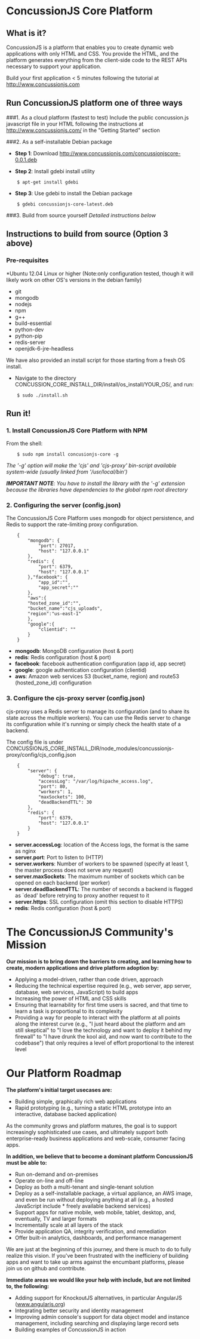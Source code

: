 ConcussionJS Core Platform
===============================
What is it?
------------
ConcussionJS is a platform that enables you to create dynamic web applications with only HTML and CSS. You provide the HTML, and the platform generates everything from the client-side code to the REST APIs necessary to support your application. 

Build your first application < 5 minutes following the tutorial at http://www.concussionjs.com

Run ConcussionJS platform one of three ways
-----------------------------

###1. As a cloud platform (fastest to test)
Include the public concussion.js javascript file in your HTML following the instructions at http://www.concussionjs.com/ in the "Getting Started" section

###2. As a self-installable Debian package
* __Step 1__: Download http://www.concussionjs.com/concussionjscore-0.0.1.deb

* __Step 2__: Install gdebi install utility

```	
    $ apt-get install gdebi
```

* __Step 3__: Use gdebi to install the Debian package

```	
    $ gdebi concussionjs-core-latest.deb
```

###3. Build from source yourself
*Detailed instructions below*


Instructions to build from source  (Option 3 above)
-----------------

### Pre-requisites
*Ubuntu 12.04 Linux or higher 
	(Note:only configuration tested, though it will likely work on other OS's versions in the debian family)
* git
* mongodb
* nodejs
* npm
* g++
* build-essential
* python-dev
* python-pip
* redis-server
* openjdk-6-jre-headless

We have also provided an install script for those starting from a fresh OS install. 
* Navigate to the directory CONCUSSION_CORE_INSTALL_DIR/install/os_install/YOUR_OS/, and run:

```
	$ sudo ./install.sh
```

Run it!
-------
### 1. Install ConcussionJS Core Platform with NPM

From the shell:

```
    $ sudo npm install concusionjs-core -g
```

*The '-g' option will make the 'cjs' and 'cjs-proxy' bin-script available system-wide (usually linked from '/usr/local/bin')*

*__IMPORTANT NOTE__: You have to install the library with the '-g' extension because the libraries have dependencies to the global npm root directory*

### 2. Configuring the server (config.json)

The ConcussionJS Core Platform uses mongodb for object persistence, and Redis to support the rate-limiting proxy configuration.

```
    {
        "mongodb": {
            "port": 27017,
            "host": "127.0.0.1"
        },
        "redis": {
        	"port": 6379,
        	"host": "127.0.0.1"
    	},"facebook": {
            "app_id":"",
            "app_secret":""
        },
        "aws":{
        "hosted_zone_id":"",
        "bucket_name":"cjs_uploads",
        "region":"us-east-1"
        },
        "google":{
            "clientid": ""
        }
    }
```

* __mongodb__: MongoDB configuration (host & port)
* __redis__: Redis configuration (host & port)
* __facebook__: facebook authentication configuration (app id, app secret)
* __google__: google authentication configuration (clientid)
* __aws__: Amazon web services S3 (bucket_name, region) and route53 (hosted_zone_id) configuration

### 3. Configure the cjs-proxy server (config.json)

cjs-proxy uses a Redis server to manage its configuration (and to share its state across the multiple workers). You can use the Redis server to change its configuration while it's running or simply check the health state of a backend.

The config file is under CONCUSSIONJS_CORE_INSTALL_DIR/node_modules/concussionjs-proxy/config/cjs_config.json

```	
	{
    	"server": {
        	"debug": true,
        	"accessLog": "/var/log/hipache_access.log",
        	"port": 80,
        	"workers": 1,
        	"maxSockets": 100,
        	"deadBackendTTL": 30
    	},
    	"redis": {
        	"port": 6379,
        	"host": "127.0.0.1"
    	}
	}
```

* __server.accessLog__: location of the Access logs, the format is the same as
nginx
* __server.port__: Port to listen to (HTTP)
* __server.workers__: Number of workers to be spawned (specify at least 1, the
master process does not serve any request)
* __server.maxSockets__: The maximum number of sockets which can be opened on
each backend (per worker)
* __server.deadBackendTTL__: The number of seconds a backend is flagged as
`dead' before retrying to proxy another request to it
* __server.https__: SSL configuration (omit this section to disable HTTPS)
* __redis__: Redis configuration (host & port)

The ConcussionJS Community's Mission
=====================================

**Our mission is to bring down the barriers to creating, and learning how to create, modern applications and drive platform adoption by:**

* Applying a model-driven, rather than code driven, approach
* Reducing the technical expertise required (e.g., web server, app server, database, web services, JavaScript) to build apps
* Increasing the power of HTML and CSS skills
* Ensuring that learnability for first time users is sacred, and that time to learn a task is proportional to its complexity
* Providing a way for people to interact with the platform at all points along the interest curve (e.g., "I just heard about the platform and am still skeptical" to "I love the technology and want to deploy it behind my firewall" to "I have drunk the kool aid, and now want to contribute to the codebase") that only requires a level of effort proportional to the interest level

Our Platform Roadmap
====================
**The platform's initial target usecases are:**

* Building simple, graphically rich web applications
* Rapid prototyping (e.g., turning a static HTML prototype into an interactive, database backed application)

As the community grows and platform matures, the goal is to support increasingly sophisticated use cases, and ultimately support both enterprise-ready business applications and web-scale, consumer facing apps.

**In addition, we believe that to become a dominant platform ConcussionJS must be able to:**

* Run on-demand and on-premises
* Operate on-line and off-line
* Deploy as both a multi-tenant and single-tenant solution
* Deploy as a self-installable package, a virtual appliance, an AWS image, and even be run without deploying anything at all (e.g., a hosted JavaScript include * freely available backend services)
* Support apps for native mobile, web mobile, tablet, desktop, and, eventually, TV and larger formats
* Incrementally scale at all layers of the stack
* Provide application QA, integrity verification, and remediation
* Offer built-in analytics, dashboards, and performance management

We are just at the beginning of this journey, and there is much to do to fully realize this vision. If you've been frustrated with the inefficieny of building apps and want to take up arms against the encumbant platforms, please join us on github and contribute. 

**Immediate areas we would like your help with include, but are not limited to, the following:**

* Adding support for KnockoutJS alternatives, in particular AngularJS (www.angularjs.org)
* Integrating better security and identity management
* Improving admin console's support for data object model and instance management, including searching and displaying large record sets
* Building examples of ConcussionJS in action